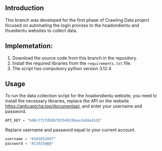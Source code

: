## Introduction
This branch was developed for the first phase of Crawling Data project focused on automating the login process to the hoadondientu and thuedientu websites to collect data.

## Implemetation:
1. Download the source code from this branch in the repository.
2. Install the required libraries from the `requirements.txt` file.
3. The script has compulsory python version 3.12.4

## Usage
To run the data collection script for the hoadondientu website, you need to install the necessary libraries, replace the API on the website https://anticaptcha.top/documentapi, and enter your username and password.

```python
API_KEY = "bd0c772fd58bf0354019baecbdda41d2"
```

Replace username and password equal to your current account. 
```python
username = "0101652097"
password = "At2025@@@"
```
